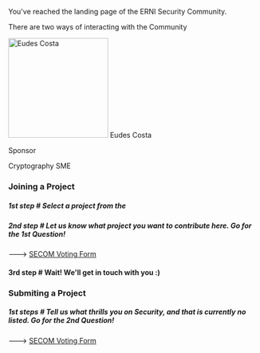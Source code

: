 
You've reached the landing page of the ERNI Security Community.

There are two ways of interacting with the Community

<img src="home/assets/images/eudes.jpg" alt="Eudes Costa" width="200"/>
Eudes Costa

Sponsor


Cryptography SME

### Joining a Project

##### 1st step # Select a project from the 
##### 2nd step # Let us know what project you want to contribute here. Go for the 1st Question!

---> [SECOM Voting Form](https://forms.office.com/Pages/ResponsePage.aspx?id=joEl69Vbv0mZ3lPj57QmMATw9euRLgpPqVDZIHX4bFtUODNCTFk0N0xKUDlYT0lXU0tKVUFTSkdOWC4u)

#### 3rd step # Wait! We'll get in touch with you :)

### Submiting a Project

##### 1st steps # Tell us what thrills you on Security, and that is currently no listed. Go for the 2nd Question!

---> [SECOM Voting Form](https://forms.office.com/Pages/ResponsePage.aspx?id=joEl69Vbv0mZ3lPj57QmMATw9euRLgpPqVDZIHX4bFtUODNCTFk0N0xKUDlYT0lXU0tKVUFTSkdOWC4u)

